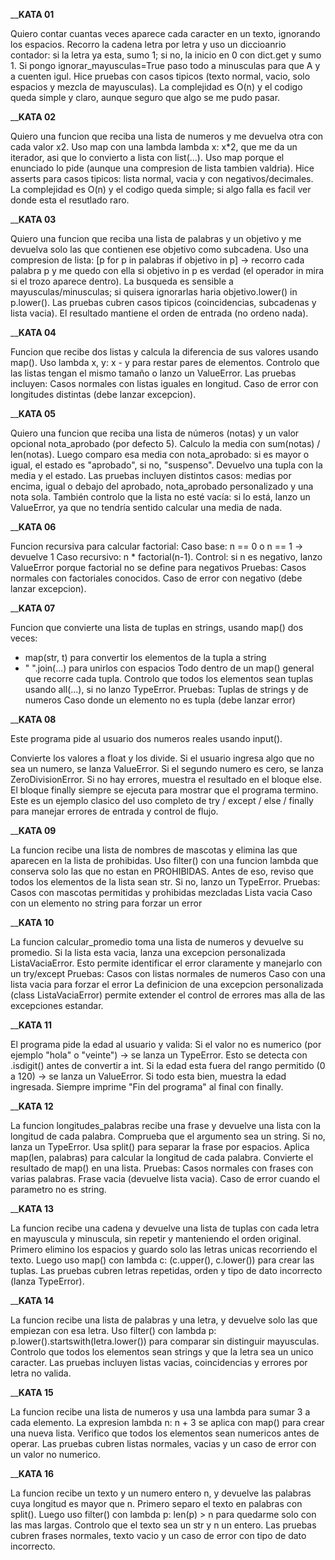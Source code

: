 ____________________________________________________________________________________________KATA 01__________________________________________________________________________________________

Quiero contar cuantas veces aparece cada caracter en un texto, ignorando los espacios. Recorro la cadena letra por letra y uso un diccioanrio contador: si la letra ya esta, sumo 1; si no, 
la inicio en 0 con dict.get y sumo 1. Si pongo ignorar_mayusculas=True paso todo a minusculas para que A y a cuenten igul. Hice pruebas con casos tipicos (texto normal, vacio, solo espacios y 
mezcla de mayusculas). La complejidad es O(n) y el codigo queda simple y claro, aunque seguro que algo se me pudo pasar.


____________________________________________________________________________________________KATA 02__________________________________________________________________________________________

Quiero una funcion que reciba una lista de numeros y me devuelva otra con cada valor x2. Uso map con una lambda lambda x: x*2, que me da un iterador, asi que lo convierto a lista con list(...).
Uso map porque el enunciado lo pide (aunque una compresion de lista tambien valdria). Hice asserts para casos tipicos: lista normal, vacia y con negativos/decimales. 
La complejidad es O(n) y el codigo queda simple; si algo falla es facil ver donde esta el resutlado raro.

____________________________________________________________________________________________KATA 03__________________________________________________________________________________________

Quiero una funcion que reciba una lista de palabras y un objetivo y me devuelva solo las que contienen ese objetivo como subcadena. Uso una compresion de lista:
[p for p in palabras if objetivo in p] → recorro cada palabra p y me quedo con ella si objetivo in p es verdad (el operador in mira si el trozo aparece dentro).
La busqueda es sensible a mayusculas/minusculas; si quisera ignorarlas haria objetivo.lower() in p.lower().
Las pruebas cubren casos tipicos (coincidencias, subcadenas y lista vacia). El resultado mantiene el orden de entrada (no ordeno nada).

____________________________________________________________________________________________KATA 04__________________________________________________________________________________________

Funcion que recibe dos listas y calcula la diferencia de sus valores usando map().
Uso lambda x, y: x - y para restar pares de elementos.
Controlo que las listas tengan el mismo tamaño o lanzo un ValueError.
Las pruebas incluyen:
Casos normales con listas iguales en longitud.
Caso de error con longitudes distintas (debe lanzar excepcion).

____________________________________________________________________________________________KATA 05__________________________________________________________________________________________

Quiero una funcion que reciba una lista de números (notas) y un valor opcional nota_aprobado (por defecto 5). Calculo la media con sum(notas) / len(notas). 
Luego comparo esa media con nota_aprobado: si es mayor o igual, el estado es "aprobado", si no, "suspenso". Devuelvo una tupla con la media y el estado.
Las pruebas incluyen distintos casos:
medias por encima, igual o debajo del aprobado, nota_aprobado personalizado y una nota sola.
También controlo que la lista no esté vacía: si lo está, lanzo un ValueError, ya que no tendría sentido calcular una media de nada.

____________________________________________________________________________________________KATA 06__________________________________________________________________________________________

Funcion recursiva para calcular factorial:
Caso base: n == 0 o n == 1 → devuelve 1
Caso recursivo: n * factorial(n-1).
Control: si n es negativo, lanzo ValueError porque factorial no se define para negativos
Pruebas:
Casos normales con factoriales conocidos.
Caso de error con negativo (debe lanzar excepcion).

____________________________________________________________________________________________KATA 07__________________________________________________________________________________________

Funcion que convierte una lista de tuplas en strings, usando map() dos veces:
- map(str, t) para convertir los elementos de la tupla a string
- " ".join(...) para unirlos con espacios
Todo dentro de un map() general que recorre cada tupla.
Controlo que todos los elementos sean tuplas usando all(...), si no lanzo TypeError.
Pruebas:
Tuplas de strings y de numeros
Caso donde un elemento no es tupla (debe lanzar error)

____________________________________________________________________________________________KATA 08__________________________________________________________________________________________

Este programa pide al usuario dos numeros reales usando input().

Convierte los valores a float y los divide.
Si el usuario ingresa algo que no sea un numero, se lanza ValueError.
Si el segundo numero es cero, se lanza ZeroDivisionError.
Si no hay errores, muestra el resultado en el bloque else.
El bloque finally siempre se ejecuta para mostrar que el programa termino.
Este es un ejemplo clasico del uso completo de try / except / else / finally para manejar errores de entrada y control de flujo.

____________________________________________________________________________________________KATA 09__________________________________________________________________________________________

La funcion recibe una lista de nombres de mascotas y elimina las que aparecen en la lista de prohibidas.
Uso filter() con una funcion lambda que conserva solo las que no estan en PROHIBIDAS.
Antes de eso, reviso que todos los elementos de la lista sean str. Si no, lanzo un TypeError.
Pruebas:
Casos con mascotas permitidas y prohibidas mezcladas
Lista vacia
Caso con un elemento no string para forzar un error

____________________________________________________________________________________________KATA 10__________________________________________________________________________________________

La funcion calcular_promedio toma una lista de numeros y devuelve su promedio.
Si la lista esta vacia, lanza una excepcion personalizada ListaVaciaError.
Esto permite identificar el error claramente y manejarlo con un try/except
Pruebas:
Casos con listas normales de numeros
Caso con una lista vacia para forzar el error
La definicion de una excepcion personalizada (class ListaVaciaError) permite extender el control de errores mas alla de las excepciones estandar.

____________________________________________________________________________________________KATA 11__________________________________________________________________________________________

El programa pide la edad al usuario y valida:
Si el valor no es numerico (por ejemplo "hola" o "veinte") → se lanza un TypeError.
Esto se detecta con .isdigit() antes de convertir a int.
Si la edad esta fuera del rango permitido (0 a 120) → se lanza un ValueError.
Si todo esta bien, muestra la edad ingresada.
Siempre imprime "Fin del programa" al final con finally.

____________________________________________________________________________________________KATA 12__________________________________________________________________________________________

La funcion longitudes_palabras recibe una frase y devuelve una lista con la longitud de cada palabra.
Comprueba que el argumento sea un string. Si no, lanza un TypeError.
Usa split() para separar la frase por espacios.
Aplica map(len, palabras) para calcular la longitud de cada palabra.
Convierte el resultado de map() en una lista.
Pruebas:
Casos normales con frases con varias palabras.
Frase vacia (devuelve lista vacia).
Caso de error cuando el parametro no es string.

____________________________________________________________________________________________KATA 13__________________________________________________________________________________________

La funcion recibe una cadena y devuelve una lista de tuplas con cada letra en mayuscula y minuscula, sin repetir y manteniendo el orden original.
Primero elimino los espacios y guardo solo las letras unicas recorriendo el texto.
Luego uso map() con lambda c: (c.upper(), c.lower()) para crear las tuplas.
Las pruebas cubren letras repetidas, orden y tipo de dato incorrecto (lanza TypeError).

____________________________________________________________________________________________KATA 14__________________________________________________________________________________________

La funcion recibe una lista de palabras y una letra, y devuelve solo las que empiezan con esa letra.
Uso filter() con lambda p: p.lower().startswith(letra.lower()) para comparar sin distinguir mayusculas.
Controlo que todos los elementos sean strings y que la letra sea un unico caracter.
Las pruebas incluyen listas vacias, coincidencias y errores por letra no valida.

____________________________________________________________________________________________KATA 15__________________________________________________________________________________________

La funcion recibe una lista de numeros y usa una lambda para sumar 3 a cada elemento.
La expresion lambda n: n + 3 se aplica con map() para crear una nueva lista.
Verifico que todos los elementos sean numericos antes de operar.
Las pruebas cubren listas normales, vacias y un caso de error con un valor no numerico.

____________________________________________________________________________________________KATA 16__________________________________________________________________________________________

La funcion recibe un texto y un numero entero n, y devuelve las palabras cuya longitud es mayor que n.
Primero separo el texto en palabras con split().
Luego uso filter() con lambda p: len(p) > n para quedarme solo con las mas largas.
Controlo que el texto sea un str y n un entero.
Las pruebas cubren frases normales, texto vacio y un caso de error con tipo de dato incorrecto.
